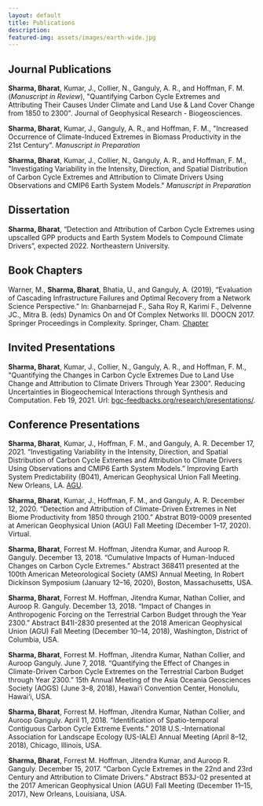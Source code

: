 ```yaml
---
layout: default
title: Publications 
description: 
featured-img: assets/images/earth-wide.jpg
---
```

## Journal Publications

**Sharma, Bharat**, Kumar, J., Collier, N., Ganguly, A. R., and Hoffman, F. M. (_Manuscript in Review_), "Quantifying Carbon Cycle Extremes and Attributing Their Causes Under Climate and Land Use & Land Cover Change from 1850 to 2300". Journal of Geophysical Research - Biogeosciences.

**Sharma, Bharat**, Kumar, J., Ganguly, A. R., and Hoffman, F. M., "Increased Occurrence of Climate-Induced Extremes in Biomass Productivity in the 21st Century". _Manuscript in Preparation_ 

**Sharma, Bharat**, Kumar, J., Collier, N., Ganguly, A. R., and Hoffman, F. M., "Investigating Variability in the Intensity, Direction, and Spatial Distribution of Carbon Cycle Extremes and Attribution to Climate Drivers Using Observations and CMIP6 Earth System Models." _Manuscript in Preparation_ 


## Dissertation

**Sharma, Bharat**, “Detection and Attribution of Carbon Cycle Extremes using upscalled GPP products and Earth System Models to Compound Climate Drivers”, expected 2022. Northeastern University. 


## Book Chapters

Warner, M., **Sharma, Bharat**, Bhatia, U., and Ganguly, A. (2019), “Evaluation of Cascading Infrastructure Failures and Optimal Recovery from a Network Science Perspective.” In: Ghanbarnejad F., Saha Roy R, Karimi F., Delvenne JC., Mitra B. (eds) Dynamics On and Of Complex Networks III. DOOCN 2017. Springer Proceedings in Complexity. Springer, Cham. [Chapter](https://doi.org/10.1007/978-3-030-14683-2_3)

## Invited Presentations
**Sharma, Bharat**, Kumar, J., Collier, N., Ganguly, A. R., and Hoffman, F. M., "Quantifying the Changes in Carbon Cycle Extremes Due to Land Use Change and Attribution to Climate Drivers Through Year 2300". Reducing Uncertainties in Biogeochemical Interactions through Synthesis and Computation. Feb 19, 2021. Url: [bgc-feedbacks.org/research/presentations/](https://www.bgc-feedbacks.org/research/presentations/Sharma_RUBISCO-SFA_20210219.pdf).


## Conference Presentations

**Sharma, Bharat**, Kumar, J., Hoffman, F. M., and Ganguly, A. R. December 17, 2021. “Investigating Variability in the Intensity, Direction, and Spatial Distribution of Carbon Cycle Extremes and Attribution to Climate Drivers Using Observations and CMIP6 Earth System Models.” Improving Earth System Predictability (B041), American Geophysical Union Fall Meeting. New Orleans, LA. [AGU](https://agu2021fallmeeting-agu.ipostersessions.com/default.aspx?s=71-89-8B-05-7E-BE-42-CF-33-5D-F5-8A-F4-6A-77-AC&guestview=true).

**Sharma, Bharat**, Kumar, J., Hoffman, F. M., and Ganguly, A. R. December 12, 2020.  “Detection and Attribution of Climate-Driven Extremes in Net Biome Productivity from 1850 through 2100.” Abstrat B019-0009 presented at American Geophysical Union (AGU) Fall Meeting (December 1–17, 2020).  Virtual. 

**Sharma, Bharat**, Forrest M. Hoffman, Jitendra Kumar, and Auroop R. Ganguly. December 13, 2018. “Cumulative Impacts of Human-Induced Changes on Carbon Cycle Extremes.” Abstract 368411 presented at the 100th American Meteorological Society (AMS) Annual Meeting, In Robert Dickinson Symposium (January 12–16, 2020), Boston, Massachusetts, USA.

**Sharma, Bharat**, Forrest M. Hoffman, Jitendra Kumar, Nathan Collier, and Auroop R. Ganguly. December 13, 2018. “Impact of Changes in Anthropogenic Forcing on the Terrestrial Carbon Budget through the Year 2300.” Abstract B41I-2830 presented at the 2018 American Geophysical Union (AGU) Fall Meeting (December 10–14, 2018), Washington, District of Columbia, USA.

**Sharma, Bharat**, Forrest M. Hoffman, Jitendra Kumar, Nathan Collier, and Auroop Ganguly. June 7, 2018. “Quantifying the Effect of Changes in Climate-Driven Carbon Cycle Extremes on the Terrestrial Carbon Budget through Year 2300.” 15th Annual Meeting of the Asia Oceania Geosciences Society (AOGS) (June 3–8, 2018), Hawai‘i Convention Center, Honolulu, Hawai‘i, USA.

**Sharma, Bharat**, Forrest M. Hoffman, Jitendra Kumar, Nathan Collier, and Auroop Ganguly. April 11, 2018. “Identification of Spatio-temporal Contiguous Carbon Cycle Extreme Events.” 2018 U.S.-International Association for Landscape Ecology (US-IALE) Annual Meeting (April 8–12, 2018), Chicago, Illinois, USA.

**Sharma, Bharat**, Forrest M. Hoffman, Jitendra Kumar, and Auroop R. Ganguly. December 15, 2017. “Carbon Cycle Extremes in the 22nd and 23rd Century and Attribution to Climate Drivers.” Abstract B53J-02 presented at the 2017 American Geophysical Union (AGU) Fall Meeting (December 11–15, 2017), New Orleans, Louisiana, USA.


